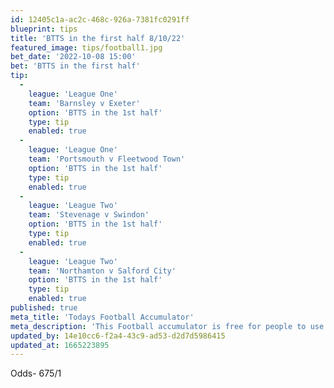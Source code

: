 ```yaml
---
id: 12405c1a-ac2c-468c-926a-7381fc0291ff
blueprint: tips
title: 'BTTS in the first half 8/10/22'
featured_image: tips/football1.jpg
bet_date: '2022-10-08 15:00'
bet: 'BTTS in the first half'
tip:
  -
    league: 'League One'
    team: 'Barnsley v Exeter'
    option: 'BTTS in the 1st half'
    type: tip
    enabled: true
  -
    league: 'League One'
    team: 'Portsmouth v Fleetwood Town'
    option: 'BTTS in the 1st half'
    type: tip
    enabled: true
  -
    league: 'League Two'
    team: 'Stevenage v Swindon'
    option: 'BTTS in the 1st half'
    type: tip
    enabled: true
  -
    league: 'League Two'
    team: 'Northamton v Salford City'
    option: 'BTTS in the 1st half'
    type: tip
    enabled: true
published: true
meta_title: 'Todays Football Accumulator'
meta_description: 'This Football accumulator is free for people to use who are looking for Football tips. UK football tips daily'
updated_by: 14e10cc6-f2a4-43c9-ad53-d2d7d5986415
updated_at: 1665223895
---
```

Odds- 675/1